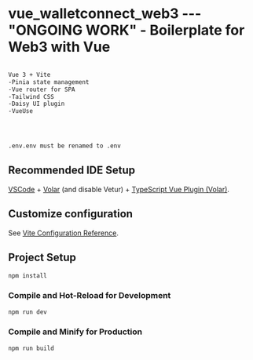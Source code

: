 # vue_walletconnect_web3 --- "ONGOING WORK" - Boilerplate for Web3 with Vue

```sh

Vue 3 + Vite
-Pinia state management
-Vue router for SPA
-Tailwind CSS
-Daisy UI plugin
-VueUse




.env.env must be renamed to .env
```

## Recommended IDE Setup

[VSCode](https://code.visualstudio.com/) + [Volar](https://marketplace.visualstudio.com/items?itemName=Vue.volar) (and disable Vetur) + [TypeScript Vue Plugin (Volar)](https://marketplace.visualstudio.com/items?itemName=Vue.vscode-typescript-vue-plugin).

## Customize configuration

See [Vite Configuration Reference](https://vitejs.dev/config/).

## Project Setup

```sh
npm install
```

### Compile and Hot-Reload for Development

```sh
npm run dev
```

### Compile and Minify for Production

```sh
npm run build
```
